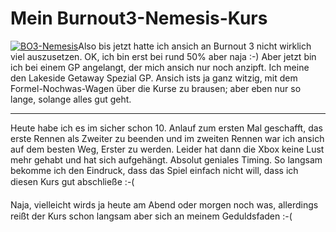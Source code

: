 # Mein Burnout3-Nemesis-Kurs

<p><a href="http://www.zerokspot.com/blog/wp-content/bo3-lakesidege-se.jpg" class="left"><img src="http://www.zerokspot.com/blog/wp-content/bo3-lakesidege-se.small.jpg" alt="BO3-Nemesis"/></a>Also bis jetzt hatte ich ansich an Burnout 3 nicht wirklich viel auszusetzen. OK, ich bin erst bei rund 50% aber naja :-) Aber jetzt bin ich bei einem GP angelangt, der mich ansich nur noch anzipft. Ich meine den Lakeside Getaway Spezial GP. Ansich ists ja ganz witzig, mit dem Formel-Nochwas-Wagen über die Kurse zu brausen; aber eben nur so lange, solange alles gut geht.</p>

-------------------------------



<p>Heute habe ich es im sicher schon 10. Anlauf zum ersten Mal geschafft, das erste Rennen als Zweiter zu beenden und im zweiten Rennen war ich ansich auf dem besten Weg, Erster zu werden. Leider hat dann die Xbox keine Lust mehr gehabt und hat sich aufgehängt. Absolut geniales Timing. So langsam bekomme ich den Eindruck, dass das Spiel einfach nicht will, dass ich diesen Kurs gut abschließe :-(</p>



<p>Naja, vielleicht wirds ja heute am Abend oder morgen noch was, allerdings reißt der Kurs schon langsam aber sich an meinem Geduldsfaden :-(</p>

